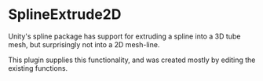 # SplineExtrude2D
Unity's spline package has support for extruding a spline into a 3D tube mesh, but surprisingly not into a 2D mesh-line.

This plugin supplies this functionality, and was created mostly by editing the existing functions.